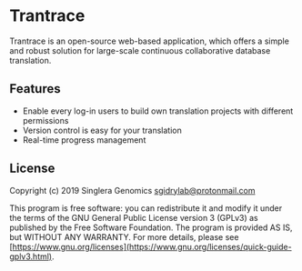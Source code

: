 # Trantrace

Trantrace is an open-source web-based application, which offers a simple and robust solution for large-scale continuous collaborative database translation.

## Features

* Enable every log-in users to build own translation projects with different permissions
* Version control is easy for your translation
* Real-time progress management

## License

Copyright \(c\) 2019 Singlera Genomics [sgidrylab@protonmail.com](mailto:sgidrylab@protonmail.com)

This program is free software: you can redistribute it and modify it under the terms of the GNU General Public License version 3 \(GPLv3\) as published by the Free Software Foundation. The program is provided AS IS, but WITHOUT ANY WARRANTY. For more details, please see [https://www.gnu.org/licenses](https://www.gnu.org/licenses/quick-guide-gplv3.html).

